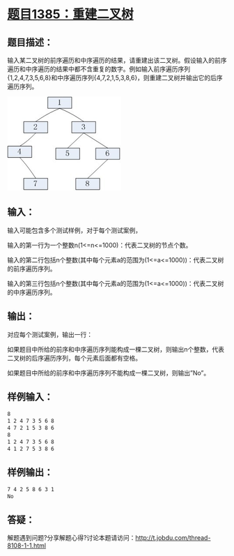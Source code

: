 # [题目1385：重建二叉树](http://ac.jobdu.com/problem.php?pid=1385)

## 题目描述：

输入某二叉树的前序遍历和中序遍历的结果，请重建出该二叉树。假设输入的前序遍历和中序遍历的结果中都不含重复的数字。例如输入前序遍历序列{1,2,4,7,3,5,6,8}和中序遍历序列{4,7,2,1,5,3,8,6}，则重建二叉树并输出它的后序遍历序列。

![rebuildtree](rebuildtree.jpg)

## 输入：

输入可能包含多个测试样例，对于每个测试案例，

输入的第一行为一个整数n(1<=n<=1000)：代表二叉树的节点个数。

输入的第二行包括n个整数(其中每个元素a的范围为(1<=a<=1000))：代表二叉树的前序遍历序列。

输入的第三行包括n个整数(其中每个元素a的范围为(1<=a<=1000))：代表二叉树的中序遍历序列。

## 输出：

对应每个测试案例，输出一行：

如果题目中所给的前序和中序遍历序列能构成一棵二叉树，则输出n个整数，代表二叉树的后序遍历序列，每个元素后面都有空格。

如果题目中所给的前序和中序遍历序列不能构成一棵二叉树，则输出”No”。

## 样例输入：

```
8
1 2 4 7 3 5 6 8
4 7 2 1 5 3 8 6
8
1 2 4 7 3 5 6 8
4 1 2 7 5 3 8 6
```

## 样例输出：

```
7 4 2 5 8 6 3 1 
No
```

## 答疑：

解题遇到问题?分享解题心得?讨论本题请访问：http://t.jobdu.com/thread-8108-1-1.html

